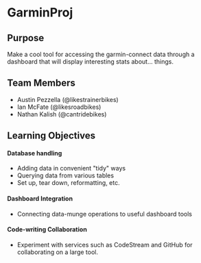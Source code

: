 # GarminProj

## Purpose
Make a cool tool for accessing the garmin-connect data through a dashboard
that will display interesting stats about... things.

## Team Members
- Austin Pezzella (@likestrainerbikes)
- Ian McFate (@likesroadbikes)
- Nathan Kalish (@cantridebikes)

## Learning Objectives
#### Database handling
- Adding data in convenient "tidy" ways
- Querying data from various tables
- Set up, tear down, reformatting, etc.

#### Dashboard Integration
- Connecting data-munge operations to useful dashboard tools

#### Code-writing Collaboration
- Experiment with services such as CodeStream and GitHub for collaborating
on a large tool. 
